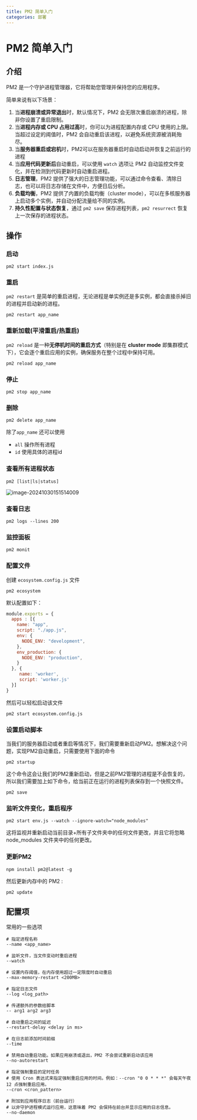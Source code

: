 ```yaml
---
title: PM2 简单入门
categories: 部署
---
```


# PM2 简单入门

## 介绍

PM2 是一个守护进程管理器，它将帮助您管理并保持您的应用程序。

简单来说有以下场景：

1. 当**进程崩溃或异常退出**时，默认情况下，PM2 会无限次重启崩溃的进程，除非你设置了重启限制。
2. 当**进程内存或 CPU 占用过高**时，你可以为进程配置内存或 CPU 使用的上限。当超过设定的阈值时，PM2 会自动重启该进程，以避免系统资源被消耗殆尽。
3. 当**服务器重启或宕机**时，PM2可以在服务器重启时自动启动并恢复之前运行的进程
4. 当**应用代码更新后**自动重启，可以使用 `watch` 选项让 PM2 自动监控文件变化，并在检测到代码更新时自动重启进程。
5. **日志管理**，PM2 提供了强大的日志管理功能，可以通过命令查看、清除日志，也可以将日志存储在文件中，方便日后分析。
6. **负载均衡**，PM2 提供了内置的负载均衡（cluster mode），可以在多核服务器上启动多个实例，并自动分配流量给不同的实例。
7. **持久性配置与状态恢复**，通过 `pm2 save` 保存进程列表，`pm2 resurrect` 恢复上一次保存的进程状态。

## 操作

### 启动

```shell	
pm2 start index.js
```

### 重启

`pm2 restart` 是简单的重启进程，无论进程是单实例还是多实例，都会直接杀掉旧的进程并启动新的进程。

``` shell
pm2 restart app_name
```

### 重新加载(平滑重启/热重启)

`pm2 reload` 是一种**无停机时间的重启方式**（特别是在 **cluster mode** 即集群模式下），它会逐个重启应用的实例，确保服务在整个过程中保持可用。

```shell
pm2 reload app_name
```

### 停止

```shell
pm2 stop app_name
```

### 删除

``` shell
pm2 delete app_name
```

除了`app_name` 还可以使用

- `all` 操作所有进程
- `id` 使用具体的进程id

### 查看所有进程状态

```shell
pm2 [list|ls|status]
```

![image-20241030151514009](C:/Users/%E9%98%AE%E5%BF%97%E8%8D%A3/AppData/Roaming/Typora/typora-user-images/image-20241030151514009.png)

### 查看日志

```shell
pm2 logs --lines 200
```

### 监控面板

```shell
pm2 monit
```

### 配置文件

创建 `ecosystem.config.js` 文件

```
pm2 ecosystem
```

默认配置如下：
``` js
module.exports = {
  apps : [{
    name: "app",
    script: "./app.js",
    env: {
      NODE_ENV: "development",
    },
    env_production: {
      NODE_ENV: "production",
    }
  }, {
     name: 'worker',
     script: 'worker.js'
  }]
}
```

然后可以轻松启动该文件

``` shell
pm2 start ecosystem.config.js
```

### 设置启动脚本

当我们的服务器启动或者重启等情况下，我们需要重新启动PM2。想解决这个问题，实现PM2自动重启，只需要使用下面的命令

```shel
pm2 startup
```

这个命令这会让我们的PM2重新启动，但是之前PM2管理的进程是不会恢复的，所以我们需要加上如下命令，给当前正在运行的进程列表保存到一个快照文件。

```shell
pm2 save
```

### 监听文件变化，重启程序

```shell
pm2 start env.js --watch --ignore-watch="node_modules"
```

这将监视并重新启动当前目录+所有子文件夹中的任何文件更改，并且它将忽略 node_modules 文件夹中的任何更改。

### 更新PM2

``` shell
npm install pm2@latest -g
```

然后更新内存中的 PM2 :

```shell
pm2 update
```

## 配置项

常用的一些选项

```shell
# 指定进程名称
--name <app_name>

# 监听文件，当文件变动时重启进程
--watch

# 设置内存阈值，在内存使用超过一定限度时自动重启
--max-memory-restart <200MB>

# 指定日志文件
--log <log_path>

# 传递额外的参数给脚本
-- arg1 arg2 arg3

# 自动重启之间的延迟
--restart-delay <delay in ms>

# 在日志前添加时间前缀
--time

# 禁用自动重启功能。如果应用崩溃或退出，PM2 不会尝试重新启动该应用
--no-autorestart

# 指定强制重启的定时任务
# 使用 Cron 表达式来指定强制重启应用的时间。例如：--cron "0 0 * * *" 会每天午夜 12 点强制重启应用。
--cron <cron_pattern>

# 附加到应用程序日志（前台运行）
# 以非守护进程模式运行应用，这意味着 PM2 会保持在前台并显示应用的日志信息。
--no-daemon
```
